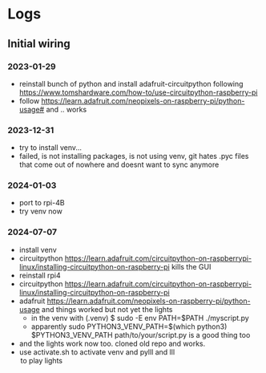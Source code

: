 # Logs

## Initial wiring

### 2023-01-29

- reinstall bunch of python and install adafruit-circuitpython following <https://www.tomshardware.com/how-to/use-circuitpython-raspberry-pi>
- follow <https://learn.adafruit.com/neopixels-on-raspberry-pi/python-usage#> and .. works

### 2023-12-31

- try to install venv...
- failed, is not installing packages, is not using venv, git hates .pyc files that come out of nowhere and doesnt want to sync anymore

### 2024-01-03

- port to rpi-4B
- try venv now

### 2024-07-07

- install venv
- circuitpython <https://learn.adafruit.com/circuitpython-on-raspberrypi-linux/installing-circuitpython-on-raspberry-pi> kills the GUI
- reinstall rpi4
- circuitpython <https://learn.adafruit.com/circuitpython-on-raspberrypi-linux/installing-circuitpython-on-raspberry-pi>
- adafruit https://learn.adafruit.com/neopixels-on-raspberry-pi/python-usage and things worked but not yet the lights
  - in the venv with (.venv) $ sudo -E env PATH=$PATH ./myscript.py
  - apparently sudo PYTHON3_VENV_PATH=$(which python3) $PYTHON3_VENV_PATH path/to/your/script.py is a good thing too
- and the lights work now too. cloned old repo and works. 
- use activate.sh to activate venv and pylll and lll <option> to play lights

